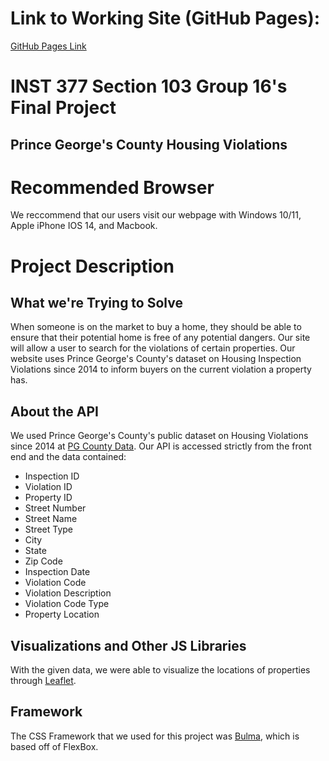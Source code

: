 # Link to Working Site (GitHub Pages):
[GitHub Pages Link](https://htran517.github.io/Section103-Group16-Final-Project)

# INST 377 Section 103 Group 16's Final Project
## Prince George's County Housing Violations

# Recommended Browser
We reccommend that our users visit our webpage with Windows 10/11, Apple iPhone IOS 14, and Macbook.

# Project Description
## What we're Trying to Solve
When someone is on the market to buy a home, they should be able to ensure that their potential home is free of any potential dangers. Our site will allow a user to search for the violations of certain properties. Our website uses Prince George's County's dataset on Housing Inspection Violations since 2014 to inform buyers on the current violation a property has.
## About the API
We used Prince George's County's public dataset on Housing Violations since 2014 at [PG County Data](https://data.princegeorgescountymd.gov/Urban-Planning/Housing-Inspection-Violations/9hyf-46qb). Our API is accessed strictly from the front end and the data contained:
- Inspection ID	
- Violation ID	
- Property ID	
- Street Number	
- Street Name	
- Street Type	
- City	
- State	
- Zip Code	
- Inspection Date	
- Violation Code	
- Violation Description	
- Violation Code Type	
- Property Location
## Visualizations and Other JS Libraries
With the given data, we were able to visualize the locations of properties through [Leaflet](https://leafletjs.com/).
## Framework
The CSS Framework that we used for this project was [Bulma](https://bulma.io/), which is based off of FlexBox.
